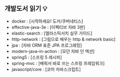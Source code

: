 ## 개발도서 읽기 :bulb:


* docker : [시작하세요! 도커/쿠버네티스]
* effective-java-3e : [이펙티브 자바 3판]
* elastic-search : [엘라스틱서치 실무 가이드]
* http-network : [그림으로 배우는 http & network basic]
* jpa : [자바 ORM 표준 JPA 프로그래밍]
* modern-java-in-action : [모던 자바 인 액션]
* spring5 : [스프링 5 레시피]
* spring-mvc : [배워서 바로 쓰는 스프링 프레임워크]
* javascript/core : [코어 자바스크립트]
